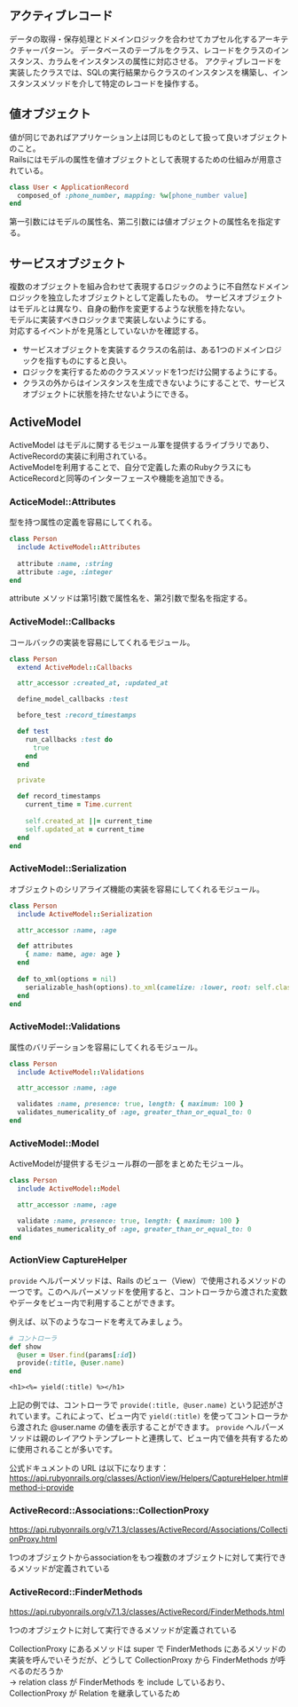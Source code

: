 ## アクティブレコード
データの取得・保存処理とドメインロジックを合わせてカプセル化するアーキテクチャーパターン。
データベースのテーブルをクラス、レコードをクラスのインスタンス、カラムをインスタンスの属性に対応させる。
アクティブレコードを実装したクラスでは、SQLの実行結果からクラスのインスタンスを構築し、インスタンスメソッドを介して特定のレコードを操作する。

## 値オブジェクト
値が同じであればアプリケーション上は同じものとして扱って良いオブジェクトのこと。  
Railsにはモデルの属性を値オブジェクトとして表現するための仕組みが用意されている。

```ruby
class User < ApplicationRecord
  composed_of :phone_number, mapping: %w[phone_number value]
end
```
第一引数にはモデルの属性名、第二引数には値オブジェクトの属性名を指定する。

## サービスオブジェクト
複数のオブジェクトを組み合わせて表現するロジックのように不自然なドメインロジックを独立したオブジェクトとして定義したもの。
サービスオブジェクトはモデルとは異なり、自身の動作を変更するような状態を持たない。  
モデルに実装すべきロジックまで実装しないようにする。  
対応するイベントがを見落としていないかを確認する。

- サービスオブジェクトを実装するクラスの名前は、ある1つのドメインロジックを指すものにすると良い。
- ロジックを実行するためのクラスメソッドを1つだけ公開するようにする。
- クラスの外からはインスタンスを生成できないようにすることで、サービスオブジェクトに状態を持たせないようにできる。

## ActiveModel
ActiveModel はモデルに関するモジュール軍を提供するライブラリであり、ActiveRecordの実装に利用されている。  
ActiveModelを利用することで、自分で定義した素のRubyクラスにもActiceRecordと同等のインターフェースや機能を追加できる。

### ActiceModel::Attributes
型を持つ属性の定義を容易にしてくれる。
```ruby
class Person
  include ActiveModel::Attributes
    
  attribute :name, :string
  attribute :age, :integer
end
```
attribute メソッドは第1引数で属性名を、第2引数で型名を指定する。

### ActiveModel::Callbacks
コールバックの実装を容易にしてくれるモジュール。
```ruby
class Person
  extend ActiveModel::Callbacks

  attr_accessor :created_at, :updated_at

  define_model_callbacks :test

  before_test :record_timestamps

  def test
    run_callbacks :test do
      true
    end
  end

  private

  def record_timestamps
    current_time = Time.current
    
    self.created_at ||= current_time
    self.updated_at = current_time
  end
end
```

### ActiveModel::Serialization
オブジェクトのシリアライズ機能の実装を容易にしてくれるモジュール。
```ruby
class Person
  include ActiveModel::Serialization

  attr_accessor :name, :age

  def attributes
    { name: name, age: age }
  end
  
  def to_xml(options = nil)
    serializable_hash(options).to_xml(camelize: :lower, root: self.class.name)
  end
end
```

### ActiveModel::Validations
属性のバリデーションを容易にしてくれるモジュール。
```ruby
class Person
  include ActiveModel::Validations

  attr_accessor :name, :age

  validates :name, presence: true, length: { maximum: 100 }
  validates_numericality_of :age, greater_than_or_equal_to: 0
end
```

### ActiveModel::Model
ActiveModelが提供するモジュール群の一部をまとめたモジュール。
```ruby
class Person
  include ActiveModel::Model

  attr_accessor :name, :age

  validate :name, presence: true, length: { maximum: 100 }
  validates_numericality_of :age, greater_than_or_equal_to: 0
end
```

### ActionView CaptureHelper
`provide` ヘルパーメソッドは、Rails のビュー（View）で使用されるメソッドの一つです。このヘルパーメソッドを使用すると、コントローラから渡された変数やデータをビュー内で利用することができます。

例えば、以下のようなコードを考えてみましょう。
```ruby
# コントローラ
def show
  @user = User.find(params[:id])
  provide(:title, @user.name)
end
```
```rubyonrails
<h1><%= yield(:title) %></h1>
```
上記の例では、コントローラで `provide(:title, @user.name)` という記述がされています。これによって、ビュー内で `yield(:title)` を使ってコントローラから渡された @user.name の値を表示することができます。
`provide` ヘルパーメソッドは親のレイアウトテンプレートと連携して、ビュー内で値を共有するために使用されることが多いです。

公式ドキュメントの URL は以下になります：
https://api.rubyonrails.org/classes/ActionView/Helpers/CaptureHelper.html#method-i-provide

### ActiveRecord::Associations::CollectionProxy
https://api.rubyonrails.org/v7.1.3/classes/ActiveRecord/Associations/CollectionProxy.html

1つのオブジェクトからassociationをもつ複数のオブジェクトに対して実行できるメソッドが定義されている

### ActiveRecord::FinderMethods
https://api.rubyonrails.org/v7.1.3/classes/ActiveRecord/FinderMethods.html

1つのオブジェクトに対して実行できるメソッドが定義されている

CollectionProxy にあるメソッドは super で FinderMethods にあるメソッドの実装を呼んでいそうだが、どうして CollectionProxy から FinderMethods が呼べるのだろうか  
-> relation class が FinderMethods を include しているおり、 CollectionProxy が Relation を継承しているため
